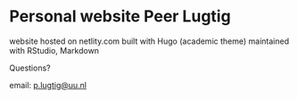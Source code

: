 # Personal website Peer Lugtig
website hosted on netlity.com
built with Hugo (academic theme)
maintained with RStudio, Markdown

Questions? 

email: p.lugtig@uu.nl
